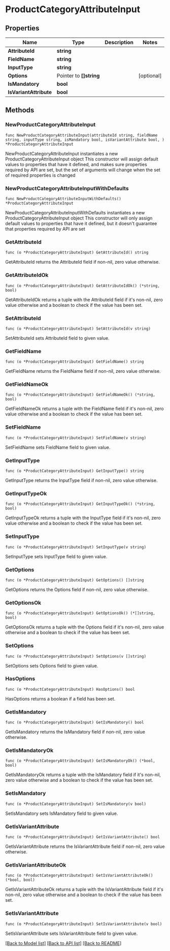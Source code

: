 # ProductCategoryAttributeInput

## Properties

Name | Type | Description | Notes
------------ | ------------- | ------------- | -------------
**AttributeId** | **string** |  | 
**FieldName** | **string** |  | 
**InputType** | **string** |  | 
**Options** | Pointer to **[]string** |  | [optional] 
**IsMandatory** | **bool** |  | 
**IsVariantAttribute** | **bool** |  | 

## Methods

### NewProductCategoryAttributeInput

`func NewProductCategoryAttributeInput(attributeId string, fieldName string, inputType string, isMandatory bool, isVariantAttribute bool, ) *ProductCategoryAttributeInput`

NewProductCategoryAttributeInput instantiates a new ProductCategoryAttributeInput object
This constructor will assign default values to properties that have it defined,
and makes sure properties required by API are set, but the set of arguments
will change when the set of required properties is changed

### NewProductCategoryAttributeInputWithDefaults

`func NewProductCategoryAttributeInputWithDefaults() *ProductCategoryAttributeInput`

NewProductCategoryAttributeInputWithDefaults instantiates a new ProductCategoryAttributeInput object
This constructor will only assign default values to properties that have it defined,
but it doesn't guarantee that properties required by API are set

### GetAttributeId

`func (o *ProductCategoryAttributeInput) GetAttributeId() string`

GetAttributeId returns the AttributeId field if non-nil, zero value otherwise.

### GetAttributeIdOk

`func (o *ProductCategoryAttributeInput) GetAttributeIdOk() (*string, bool)`

GetAttributeIdOk returns a tuple with the AttributeId field if it's non-nil, zero value otherwise
and a boolean to check if the value has been set.

### SetAttributeId

`func (o *ProductCategoryAttributeInput) SetAttributeId(v string)`

SetAttributeId sets AttributeId field to given value.


### GetFieldName

`func (o *ProductCategoryAttributeInput) GetFieldName() string`

GetFieldName returns the FieldName field if non-nil, zero value otherwise.

### GetFieldNameOk

`func (o *ProductCategoryAttributeInput) GetFieldNameOk() (*string, bool)`

GetFieldNameOk returns a tuple with the FieldName field if it's non-nil, zero value otherwise
and a boolean to check if the value has been set.

### SetFieldName

`func (o *ProductCategoryAttributeInput) SetFieldName(v string)`

SetFieldName sets FieldName field to given value.


### GetInputType

`func (o *ProductCategoryAttributeInput) GetInputType() string`

GetInputType returns the InputType field if non-nil, zero value otherwise.

### GetInputTypeOk

`func (o *ProductCategoryAttributeInput) GetInputTypeOk() (*string, bool)`

GetInputTypeOk returns a tuple with the InputType field if it's non-nil, zero value otherwise
and a boolean to check if the value has been set.

### SetInputType

`func (o *ProductCategoryAttributeInput) SetInputType(v string)`

SetInputType sets InputType field to given value.


### GetOptions

`func (o *ProductCategoryAttributeInput) GetOptions() []string`

GetOptions returns the Options field if non-nil, zero value otherwise.

### GetOptionsOk

`func (o *ProductCategoryAttributeInput) GetOptionsOk() (*[]string, bool)`

GetOptionsOk returns a tuple with the Options field if it's non-nil, zero value otherwise
and a boolean to check if the value has been set.

### SetOptions

`func (o *ProductCategoryAttributeInput) SetOptions(v []string)`

SetOptions sets Options field to given value.

### HasOptions

`func (o *ProductCategoryAttributeInput) HasOptions() bool`

HasOptions returns a boolean if a field has been set.

### GetIsMandatory

`func (o *ProductCategoryAttributeInput) GetIsMandatory() bool`

GetIsMandatory returns the IsMandatory field if non-nil, zero value otherwise.

### GetIsMandatoryOk

`func (o *ProductCategoryAttributeInput) GetIsMandatoryOk() (*bool, bool)`

GetIsMandatoryOk returns a tuple with the IsMandatory field if it's non-nil, zero value otherwise
and a boolean to check if the value has been set.

### SetIsMandatory

`func (o *ProductCategoryAttributeInput) SetIsMandatory(v bool)`

SetIsMandatory sets IsMandatory field to given value.


### GetIsVariantAttribute

`func (o *ProductCategoryAttributeInput) GetIsVariantAttribute() bool`

GetIsVariantAttribute returns the IsVariantAttribute field if non-nil, zero value otherwise.

### GetIsVariantAttributeOk

`func (o *ProductCategoryAttributeInput) GetIsVariantAttributeOk() (*bool, bool)`

GetIsVariantAttributeOk returns a tuple with the IsVariantAttribute field if it's non-nil, zero value otherwise
and a boolean to check if the value has been set.

### SetIsVariantAttribute

`func (o *ProductCategoryAttributeInput) SetIsVariantAttribute(v bool)`

SetIsVariantAttribute sets IsVariantAttribute field to given value.



[[Back to Model list]](../README.md#documentation-for-models) [[Back to API list]](../README.md#documentation-for-api-endpoints) [[Back to README]](../README.md)


